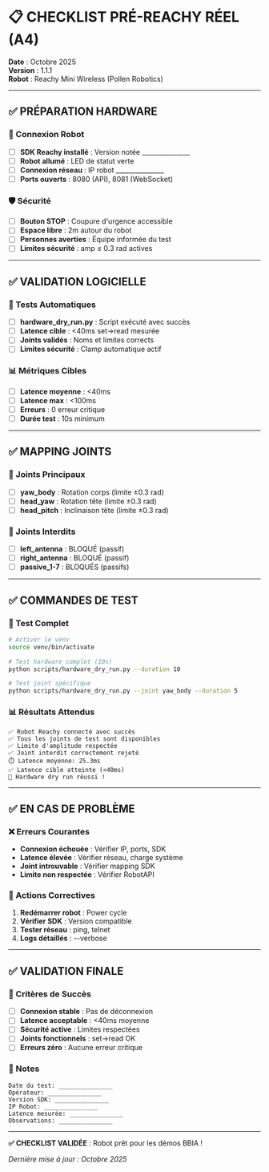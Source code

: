 # 📋 CHECKLIST PRÉ-REACHY RÉEL (A4)

**Date** : Octobre 2025  
**Version** : 1.1.1  
**Robot** : Reachy Mini Wireless (Pollen Robotics)

---

## ✅ **PRÉPARATION HARDWARE**

### **🔌 Connexion Robot**
- [ ] **SDK Reachy installé** : Version notée _______________
- [ ] **Robot allumé** : LED de statut verte
- [ ] **Connexion réseau** : IP robot _______________
- [ ] **Ports ouverts** : 8080 (API), 8081 (WebSocket)

### **🛡️ Sécurité**
- [ ] **Bouton STOP** : Coupure d'urgence accessible
- [ ] **Espace libre** : 2m autour du robot
- [ ] **Personnes averties** : Équipe informée du test
- [ ] **Limites sécurité** : amp ≤ 0.3 rad actives

---

## ✅ **VALIDATION LOGICIELLE**

### **🧪 Tests Automatiques**
- [ ] **hardware_dry_run.py** : Script exécuté avec succès
- [ ] **Latence cible** : <40ms set→read mesurée
- [ ] **Joints validés** : Noms et limites corrects
- [ ] **Limites sécurité** : Clamp automatique actif

### **📊 Métriques Cibles**
- [ ] **Latence moyenne** : <40ms
- [ ] **Latence max** : <100ms
- [ ] **Erreurs** : 0 erreur critique
- [ ] **Durée test** : 10s minimum

---

## ✅ **MAPPING JOINTS**

### **🎯 Joints Principaux**
- [ ] **yaw_body** : Rotation corps (limite ±0.3 rad)
- [ ] **head_yaw** : Rotation tête (limite ±0.3 rad)
- [ ] **head_pitch** : Inclinaison tête (limite ±0.3 rad)

### **🚫 Joints Interdits**
- [ ] **left_antenna** : BLOQUÉ (passif)
- [ ] **right_antenna** : BLOQUÉ (passif)
- [ ] **passive_1-7** : BLOQUÉS (passifs)

---

## ✅ **COMMANDES DE TEST**

### **🚀 Test Complet**
```bash
# Activer le venv
source venv/bin/activate

# Test hardware complet (10s)
python scripts/hardware_dry_run.py --duration 10

# Test joint spécifique
python scripts/hardware_dry_run.py --joint yaw_body --duration 5
```

### **📊 Résultats Attendus**
```
✅ Robot Reachy connecté avec succès
✅ Tous les joints de test sont disponibles
✅ Limite d'amplitude respectée
✅ Joint interdit correctement rejeté
⏱️ Latence moyenne: 25.3ms
✅ Latence cible atteinte (<40ms)
🎉 Hardware dry run réussi !
```

---

## ✅ **EN CAS DE PROBLÈME**

### **❌ Erreurs Courantes**
- **Connexion échouée** : Vérifier IP, ports, SDK
- **Latence élevée** : Vérifier réseau, charge système
- **Joint introuvable** : Vérifier mapping SDK
- **Limite non respectée** : Vérifier RobotAPI

### **🔧 Actions Correctives**
1. **Redémarrer robot** : Power cycle
2. **Vérifier SDK** : Version compatible
3. **Tester réseau** : ping, telnet
4. **Logs détaillés** : --verbose

---

## ✅ **VALIDATION FINALE**

### **🎯 Critères de Succès**
- [ ] **Connexion stable** : Pas de déconnexion
- [ ] **Latence acceptable** : <40ms moyenne
- [ ] **Sécurité active** : Limites respectées
- [ ] **Joints fonctionnels** : set→read OK
- [ ] **Erreurs zéro** : Aucune erreur critique

### **📝 Notes**
```
Date du test: _______________
Opérateur: _______________
Version SDK: _______________
IP Robot: _______________
Latence mesurée: _______________
Observations: _______________
```

---

**✅ CHECKLIST VALIDÉE** : Robot prêt pour les démos BBIA !

*Dernière mise à jour : Octobre 2025*
